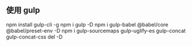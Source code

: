 
## 使用 gulp 
npm install gulp-cli -g
npm i gulp -D
npm i gulp-babel @babel/core @babel/preset-env -D
npm i gulp-sourcemaps gulp-uglify-es gulp-concat gulp-concat-css del -D
